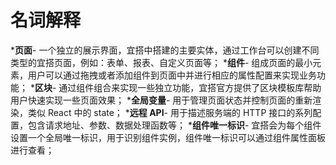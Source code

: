 # 名词解释

***页面**- 一个独立的展示界面，宜搭中搭建的主要实体，通过工作台可以创建不同类型的宜搭页面，例如：表单、报表、自定义页面等；
***组件**- 组成页面的最小元素，用户可以通过拖拽或者添加组件到页面中并进行相应的属性配置来实现业务功能；
***区块**- 通过组件组合来实现一些独立功能，宜搭官方提供了区块模板库帮助用户快速实现一些页面效果；
***全局变量**- 用于管理页面状态并控制页面的重新渲染，类似 React 中的 state；
***远程 API**- 用于描述服务端的 HTTP 接口的系列配置，包含请求地址、参数、数据处理函数等；
***组件唯一标识**- 宜搭会为每个组件设置一个全局唯一标识，用于识别组件实例，组件唯一标识可以通过组件属性面板进行查看；
